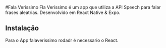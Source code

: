 #Fala Veríssimo
Fla Veríssimo é um app que utiliza a API Speech para falar frases aleatrias.
Desenvolvido em React Native & Expo.

## Instalação
Para o  App falaverissimo rodadr é necessario o React.